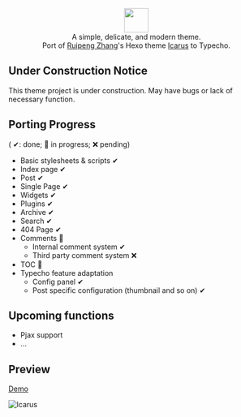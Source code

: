 <p align="center" class="has-mb-6">
<img class="not-gallery-item" height="48" src="http://ppoffice.github.io/hexo-theme-icarus/images/logo.svg">
<br> 
A simple, delicate, and modern theme.
<br>
Port of <a href="https://github.com/ppoffice">Ruipeng Zhang</a>'s Hexo theme <a href="https://github.com/ppoffice/hexo-theme-icarus/">Icarus</a> to Typecho.
</p>

## Under Construction Notice

This theme project is under construction. May have bugs or lack of necessary function.

## Porting Progress
( ✔: done; 🚧 in progress; ❌ pending)
* Basic stylesheets & scripts ✔
* Index page ✔
* Post ✔
* Single Page ✔
* Widgets ✔
* Plugins ✔
* Archive ✔
* Search ✔
* 404 Page ✔
* Comments 🚧
  * Internal comment system ✔
  * Third party comment system ❌
* TOC 🚧
* Typecho feature adaptation
  * Config panel ✔
  * Post specific configuration (thumbnail and so on) ✔


## Upcoming functions
* Pjax support
* ...

## Preview
[Demo](https://blog.kenorizon.cn/)

![Icarus](http://ppoffice.github.io/hexo-theme-icarus/gallery/preview.png?1 "Icarus Preview")

